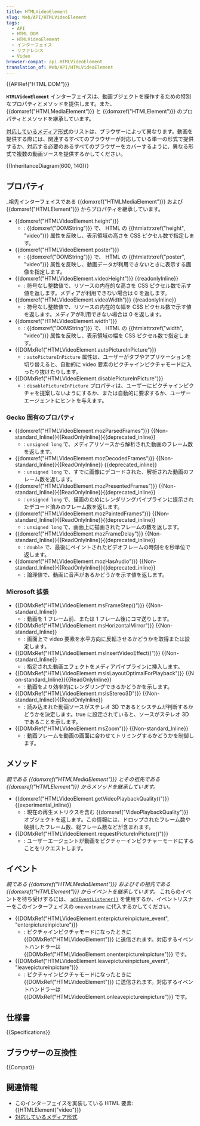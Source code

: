 ```yaml
---
title: HTMLVideoElement
slug: Web/API/HTMLVideoElement
tags:
  - API
  - HTML DOM
  - HTMLVideoElement
  - インターフェイス
  - リファレンス
  - Video
browser-compat: api.HTMLVideoElement
translation_of: Web/API/HTMLVideoElement
---
```

{{APIRef("HTML DOM")}}

**`HTMLVideoElement`** インターフェイスは、動画ブジェクトを操作するための特別なプロパティとメソッドを提供します。また、 {{domxref("HTMLMediaElement")}} と {{domxref("HTMLElement")}} のプロパティとメソッドを継承しています。

[対応しているメディア形式](/en-US/docs/Web/Media/Formats)のリストは、ブラウザーによって異なります。動画を提供する際には、関連するすべてのブラウザーが対応している単一の形式で提供するか、対応する必要のあるすべてのブラウザーをカバーするように、異なる形式で複数の動画ソースを提供するかしてください。

{{InheritanceDiagram(600, 140)}}

## プロパティ

_祖先インターフェイスである {{domxref("HTMLMediaElement")}} および {{domxref("HTMLElement")}} からプロパティを継承しています。

- {{domxref("HTMLVideoElement.height")}}
  - : {{domxref("DOMString")}} で、 HTML の {{htmlattrxref("height", "video")}} 属性を反映し、表示領域の高さを CSS ピクセル数で指定します。
- {{domxref("HTMLVideoElement.poster")}}
  - : {{domxref("DOMString")}} で、 HTML の {{htmlattrxref("poster", "video")}} 属性を反映し、動画データが利用できないときに表示する画像を指定します。
- {{domxref("HTMLVideoElement.videoHeight")}} {{readonlyInline}}
  - : 符号なし整数値で、リソースの内在的な高さを CSS ピクセル数で示す値を返します。メディアが利用できない場合は 0 を返します。
- {{domxref("HTMLVideoElement.videoWidth")}} {{readonlyInline}}
  - : 符号なし整数値で、リソースの内在的な幅を CSS ピクセル数で示す値を返します。メディアが利用できない場合は 0 を返します。
- {{domxref("HTMLVideoElement.width")}}
  - : {{domxref("DOMString")}} で、 HTML の {{htmlattrxref("width", "video")}} 属性を反映し、表示領域の幅を CSS ピクセル数で指定します。
- {{DOMxRef("HTMLVideoElement.autoPictureInPicture")}}
  - : `autoPictureInPicture` 属性は、ユーザーがタブやアプリケーションを切り替えると、自動的に video 要素のピクチャインピクチャモードに入ったり抜けたりします。
- {{DOMxRef("HTMLVideoElement.disablePictureInPicture")}}
  - : `disablePictureInPicture` プロパティは、ユーザーにピクチャインピクチャを提案しないようにするか、または自動的に要求するか、ユーザーエージェントにヒントを与えます。

### Gecko 固有のプロパティ

- {{domxref("HTMLVideoElement.mozParsedFrames")}} {{Non-standard_Inline}}{{ReadOnlyInline}}{{deprecated_inline}}
  - : `unsigned long` で、メディアリソースから解析された動画のフレーム数を返します。
- {{domxref("HTMLVideoElement.mozDecodedFrames")}} {{Non-standard_Inline}}{{ReadOnlyInline}} {{deprecated_inline}}
  - : `unsigned long` で、すでに画像にデコードされた、解析された動画のフレーム数を返します。
- {{domxref("HTMLVideoElement.mozPresentedFrames")}} {{Non-standard_Inline}}{{ReadOnlyInline}}{{deprecated_inline}}
  - : `unsigned long` で、描画のためにレンダリングパイプラインに提示されたデコード済みのフレーム数を返します。
- {{domxref("HTMLVideoElement.mozPaintedFrames")}} {{Non-standard_Inline}}{{ReadOnlyInline}}{{deprecated_inline}}
  - : `unsigned long` で、画面上に描画されたフレームの数を返します。
- {{domxref("HTMLVideoElement.mozFrameDelay")}} {{Non-standard_Inline}}{{ReadOnlyInline}}{{deprecated_inline}}
  - : `double` で、最後にペイントされたビデオフレームの時刻をを秒単位で返します。
- {{domxref("HTMLVideoElement.mozHasAudio")}} {{Non-standard_Inline}}{{ReadOnlyInline}}{{deprecated_inline}}
  - : 論理値で、動画に音声があるかどうかを示す値を返します。

### Microsoft 拡張

- {{DOMxRef("HTMLVideoElement.msFrameStep()")}} {{Non-standard_Inline}}
  - : 動画を 1 フレーム前、または 1 フレーム後にコマ送りします。
- {{DOMxRef("HTMLVideoElement.msHorizontalMirror")}} {{Non-standard_Inline}}
  - : 画面上で video 要素を水平方向に反転させるかどうかを取得または設定します。
- {{DOMxRef("HTMLVideoElement.msInsertVideoEffect()")}} {{Non-standard_Inline}}
  - : 指定された動画エフェクトをメディアパイプラインに挿入します。
- {{DOMxRef("HTMLVideoElement.msIsLayoutOptimalForPlayback")}} {{Non-standard_Inline}}{{ReadOnlyInline}}
  - : 動画をより効率的にレンダリングできるかどうかを示します。
- {{DOMxRef("HTMLVideoElement.msIsStereo3D")}} {{Non-standard_Inline}}{{ReadOnlyInline}}
  - : 読み込まれた動画ソースがステレオ 3D であるとシステムが判断するかどうかを決定します。true に設定されていると、ソースがステレオ 3D であることを示します。
- {{DOMxRef("HTMLVideoElement.msZoom")}} {{Non-standard_Inline}}
  - : 動画フレームを動画の画面に合わせてトリミングするかどうかを制御します。

## メソッド

_親である {{domxref("HTMLMediaElement")}} とその祖先である {{domxref("HTMLElement")}} からメソッドを継承しています。_

- {{domxref("HTMLVideoElement.getVideoPlaybackQuality()")}} {{experimental_inline}}
  - : 現在の再生メトリクスを含む {{domxref("VideoPlaybackQuality")}} オブジェクトを返します。この情報には、ドロップされたフレーム数や破損したフレーム数、総フレーム数などが含まれます。
- {{DOMxRef("HTMLVideoElement.requestPictureInPicture()")}}
  - : ユーザーエージェントが動画をピクチャーインピクチャーモードにすることをリクエストします。

## イベント

_親である {{domxref("HTMLMediaElement")}} およびその祖先である {{domxref("HTMLElement")}} からイベントを継承しています。_ これらのイベントを待ち受けするには、 [`addEventListener()`](/ja/docs/Web/API/EventTarget/addEventListener) を使用するか、イベントリスナーをこのインターフェイスの `oneventname` に代入するかしてください。

- {{DOMxRef("HTMLVideoElement.enterpictureinpicture_event", "enterpictureinpicture")}}
  - : ピクチャインピクチャモードになったときに {{DOMxRef("HTMLVideoElement")}} に送信されます。対応するイベントハンドラーは {{DOMxRef("HTMLVideoElement.onenterpictureinpicture")}} です。
- {{DOMxRef("HTMLVideoElement.leavepictureinpicture_event", "leavepictureinpicture")}}
  - : ピクチャインピクチャモードになったときに {{DOMxRef("HTMLVideoElement")}} に送信されます。対応するイベントハンドラーは {{DOMxRef("HTMLVideoElement.onleavepictureinpicture")}} です。

## 仕様書

{{Specifications}}

## ブラウザーの互換性

{{Compat}}

## 関連情報

- このインターフェイスを実装している HTML 要素: {{HTMLElement("video")}}
- [対応しているメディア形式](/ja/docs/Web/Media/Formats)
